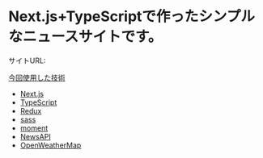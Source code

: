 # Next.js+TypeScriptで作ったシンプルなニュースサイトです。
サイトURL: <a target="_blank" rel="noopener" href="https://simple-news-oiyuyixjo.vercel.app/">

今回使用した技術
- Next.js
- TypeScript
- Redux
- sass
- moment
- NewsAPI
- OpenWeatherMap